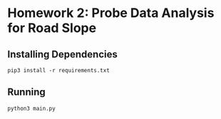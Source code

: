 # Homework 2: Probe Data Analysis for Road Slope

## Installing Dependencies 
```
pip3 install -r requirements.txt
```

## Running
```
python3 main.py
```